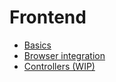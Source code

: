 # Frontend

* [Basics](basics.md)
* [Browser integration](browser.md)
* [Controllers (WIP)](controllers.md)
